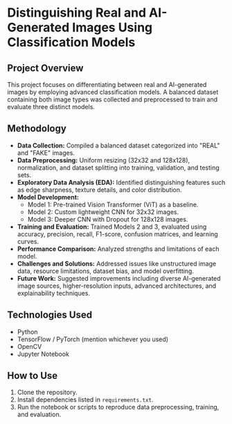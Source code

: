 # Distinguishing Real and AI-Generated Images Using Classification Models

## Project Overview
This project focuses on differentiating between real and AI-generated images by employing advanced classification models. A balanced dataset containing both image types was collected and preprocessed to train and evaluate three distinct models.

## Methodology
- **Data Collection:** Compiled a balanced dataset categorized into "REAL" and "FAKE" images.
- **Data Preprocessing:** Uniform resizing (32x32 and 128x128), normalization, and dataset splitting into training, validation, and testing sets.
- **Exploratory Data Analysis (EDA):** Identified distinguishing features such as edge sharpness, texture details, and color distribution.
- **Model Development:**  
  - Model 1: Pre-trained Vision Transformer (ViT) as a baseline.  
  - Model 2: Custom lightweight CNN for 32x32 images.  
  - Model 3: Deeper CNN with Dropout for 128x128 images.
- **Training and Evaluation:** Trained Models 2 and 3, evaluated using accuracy, precision, recall, F1-score, confusion matrices, and learning curves.
- **Performance Comparison:** Analyzed strengths and limitations of each model.
- **Challenges and Solutions:** Addressed issues like unstructured image data, resource limitations, dataset bias, and model overfitting.
- **Future Work:** Suggested improvements including diverse AI-generated image sources, higher-resolution inputs, advanced architectures, and explainability techniques.

## Technologies Used
- Python  
- TensorFlow / PyTorch (mention whichever you used)  
- OpenCV  
- Jupyter Notebook  

## How to Use
1. Clone the repository.  
2. Install dependencies listed in `requirements.txt`.  
3. Run the notebook or scripts to reproduce data preprocessing, training, and evaluation.

